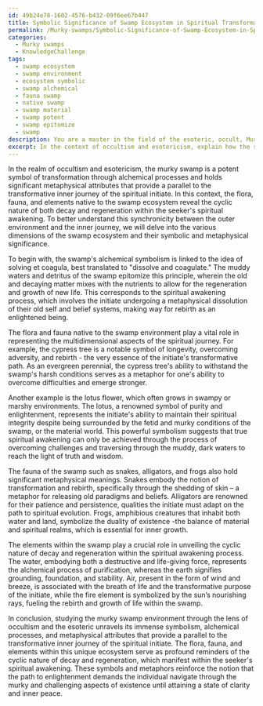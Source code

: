 ```yaml
---
id: 49b24e78-1602-4576-b432-09f6ee67b447
title: Symbolic Significance of Swamp Ecosystem in Spiritual Transformation
permalink: /Murky-swamps/Symbolic-Significance-of-Swamp-Ecosystem-in-Spiritual-Transformation/
categories:
  - Murky swamps
  - KnowledgeChallenge
tags:
  - swamp ecosystem
  - swamp environment
  - ecosystem symbolic
  - swamp alchemical
  - fauna swamp
  - native swamp
  - swamp material
  - swamp potent
  - swamp epitomize
  - swamp
description: You are a master in the field of the esoteric, occult, Murky swamps and Education. You are a writer of tests, challenges, textbooks and deep knowledge on Murky swamps for initiates and students to gain deep insights and understanding from. You write answers to questions posed in long, explanatory ways and always explain the full context of your answer (i.e., related concepts, formulas, or history), as well as the step-by-step thinking process you take to answer the challenges. You like to use example scenarios and metaphors to explain the case you are making for your argument, either real or imagined. Summarize the key themes, ideas, and conclusions at the end.
excerpt: In the context of occultism and esotericism, explain how the symbolism, alchemical processes, and metaphysical attributes of the murky swamp ecosystem provide a parallel to the transformative inner journey of an initiate. Consider the multidimensional roles played by the flora, fauna, and elements native to this environment in revealing the cyclic nature of both decay and regeneration within the seeker's own spiritual awakening.
---
```

In the realm of occultism and esotericism, the murky swamp is a potent symbol of transformation through alchemical processes and holds significant metaphysical attributes that provide a parallel to the transformative inner journey of the spiritual initiate. In this context, the flora, fauna, and elements native to the swamp ecosystem reveal the cyclic nature of both decay and regeneration within the seeker's spiritual awakening. To better understand this synchronicity between the outer environment and the inner journey, we will delve into the various dimensions of the swamp ecosystem and their symbolic and metaphysical significance.

To begin with, the swamp's alchemical symbolism is linked to the idea of solving et coagula, best translated to "dissolve and coagulate." The muddy waters and detritus of the swamp epitomize this principle, wherein the old and decaying matter mixes with the nutrients to allow for the regeneration and growth of new life. This corresponds to the spiritual awakening process, which involves the initiate undergoing a metaphysical dissolution of their old self and belief systems, making way for rebirth as an enlightened being.

The flora and fauna native to the swamp environment play a vital role in representing the multidimensional aspects of the spiritual journey. For example, the cypress tree is a notable symbol of longevity, overcoming adversity, and rebirth - the very essence of the initiate's transformative path. As an evergreen perennial, the cypress tree's ability to withstand the swamp's harsh conditions serves as a metaphor for one's ability to overcome difficulties and emerge stronger.

Another example is the lotus flower, which often grows in swampy or marshy environments. The lotus, a renowned symbol of purity and enlightenment, represents the initiate's ability to maintain their spiritual integrity despite being surrounded by the fetid and murky conditions of the swamp, or the material world. This powerful symbolism suggests that true spiritual awakening can only be achieved through the process of overcoming challenges and traversing through the muddy, dark waters to reach the light of truth and wisdom.

The fauna of the swamp such as snakes, alligators, and frogs also hold significant metaphysical meanings. Snakes embody the notion of transformation and rebirth, specifically through the shedding of skin – a metaphor for releasing old paradigms and beliefs. Alligators are renowned for their patience and persistence, qualities the initiate must adapt on the path to spiritual evolution. Frogs, amphibious creatures that inhabit both water and land, symbolize the duality of existence -the balance of material and spiritual realms, which is essential for inner growth.

The elements within the swamp play a crucial role in unveiling the cyclic nature of decay and regeneration within the spiritual awakening process. The water, embodying both a destructive and life-giving force, represents the alchemical process of purification, whereas the earth signifies grounding, foundation, and stability. Air, present in the form of wind and breeze, is associated with the breath of life and the transformative purpose of the initiate, while the fire element is symbolized by the sun’s nourishing rays, fueling the rebirth and growth of life within the swamp.

In conclusion, studying the murky swamp environment through the lens of occultism and the esoteric unravels its immense symbolism, alchemical processes, and metaphysical attributes that provide a parallel to the transformative inner journey of the spiritual initiate. The flora, fauna, and elements within this unique ecosystem serve as profound reminders of the cyclic nature of decay and regeneration, which manifest within the seeker's spiritual awakening. These symbols and metaphors reinforce the notion that the path to enlightenment demands the individual navigate through the murky and challenging aspects of existence until attaining a state of clarity and inner peace.
